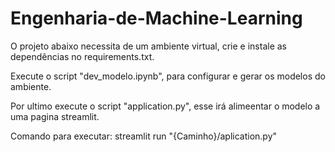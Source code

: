 # Engenharia-de-Machine-Learning
 
O projeto abaixo necessita de um ambiente virtual, crie e instale as dependências no requirements.txt.

Execute o script "dev_modelo.ipynb", para configurar e gerar os modelos do ambiente.

Por ultimo execute o script "application.py", esse irá alimeentar o modelo a uma pagina streamlit.

Comando para executar: streamlit run "{Caminho}/aplication.py"